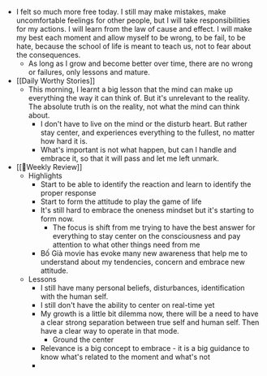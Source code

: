 - I felt so much more free today. I still may make mistakes, make uncomfortable feelings for other people, but I will take responsibilities for my actions. I will learn from the law of cause and effect. I will make my best each moment and allow myself to be wrong, to be fail, to be hate, because the school of life is meant to teach us, not to fear about the consequences. 
    - As long as I grow and become better over time, there are no wrong or failures, only lessons and mature.
- [[Daily Worthy Stories]]
    - This morning, I learnt a big lesson that the mind can make up everything the way it can think of. But it's unrelevant to the reality. The absolute truth is on the reality, not what the mind can think about.
        - I don't have to live on the mind or the disturb heart. But rather stay center, and experiences everything to the fullest, no matter how hard it is.
        - What's important is not what happen, but can  I handle and embrace it, so that it will pass and let me left unmark.
- [[📝Weekly Review]]
    - Highlights
        - Start to be able to identify the reaction and learn to identify the proper response
        - Start to form the attitude to play the game of life
        - It's still hard to embrace the oneness mindset but it's starting to form now.
            - The focus is shift from me trying to have the best answer for everything to stay center on the consciousness and pay attention to what other things need from me
        - Bố Già movie has evoke many new awareness that help me to understand about my tendencies, concern and embrace new attitude.
    - Lessons
        - I still have many personal beliefs, disturbances, identification with the human self.
        - I still don't have the ability to center on real-time yet
        - My growth is a little bit dilemma now, there will be a need to have a clear strong separation between true self and human self. Then have a clear way to operate in that mode.
            - Ground the center
        - Relevance is a big concept to embrace - it is a big guidance to know what's related to the moment and what's not
        - 
